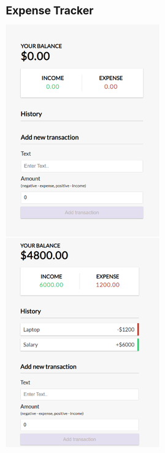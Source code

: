 # Expense Tracker

<div>
  <img src="https://github.com/happpystory/expense_tracker/raw/main/empty.png"width="400px" />
  <img src="https://github.com/happpystory/expense_tracker/raw/main/example.png" width="400px" />
</div>
